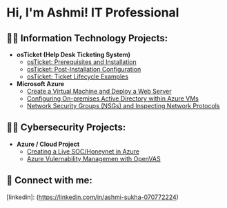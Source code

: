 <h1>Hi, I'm Ashmi! IT Professional </h1>

<h2>👨‍💻 Information Technology Projects:</h2>

- <b>osTicket (Help Desk Ticketing System)</b>
  - [osTicket: Prerequisites and Installation](https://github.com/asukha93/osticket-prereqs)
  - [osTicket: Post-Installation Configuration](https://github.com/asukha93/post-install-config)
  - [osTicket: Ticket Lifecycle Examples](https://github.com/asukha93/ticket-lifecycle)
- <b>Microsoft Azure</b>
  - [Create a Virtual Machine and Deploy a Web Server](https://github.com/asukha93/Azure-Virtual-Machine)
  - [Configuring On-premises Active Directory within Azure VMs](https://github.com/asukha93/configure-ad)
  - [Network Security Groups (NSGs) and Inspecting Network Protocols](https://github.com/asukha93/azure-network-protocols)
  

<h2>👨‍💻 Cybersecurity Projects:</h2>

- <b>Azure / Cloud Project</b>
  - [Creating a Live SOC/Honeynet in Azure](https://github.com/asukha93/Cloud-SOC)
  - [Azure Vulernability Managemen with OpenVAS](https://github.com/asukha93/OpenVAS)

<h2> 🤳 Connect with me:</h2>

<hi>[linkedin]: (https://linkedin.com/in/ashmi-sukha-070772224) </h1>
